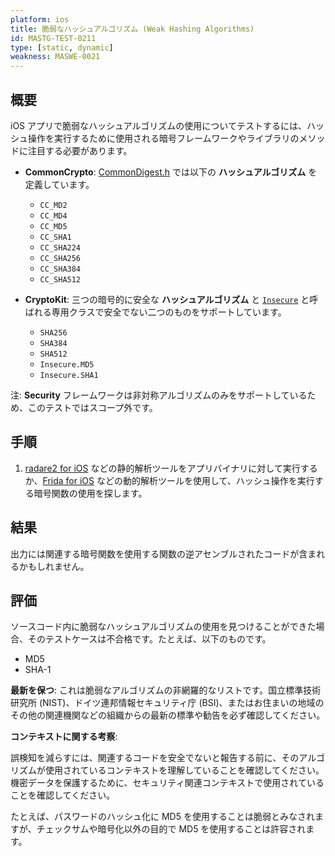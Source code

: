 ```yaml
---
platform: ios
title: 脆弱なハッシュアルゴリズム (Weak Hashing Algorithms)
id: MASTG-TEST-0211
type: [static, dynamic]
weakness: MASWE-0021
---
```


## 概要

iOS アプリで脆弱なハッシュアルゴリズムの使用についてテストするには、ハッシュ操作を実行するために使用される暗号フレームワークやライブラリのメソッドに注目する必要があります。

- **CommonCrypto**: [CommonDigest.h](https://opensource.apple.com/source/CommonCrypto/CommonCrypto-36064/CommonCrypto/CommonDigest.h) では以下の **ハッシュアルゴリズム** を定義しています。
    - `CC_MD2`
    - `CC_MD4`
    - `CC_MD5`
    - `CC_SHA1`
    - `CC_SHA224`
    - `CC_SHA256`
    - `CC_SHA384`
    - `CC_SHA512`

- **CryptoKit**: 三つの暗号的に安全な **ハッシュアルゴリズム** と [`Insecure`](https://developer.apple.com/documentation/cryptokit/insecure) と呼ばれる専用クラスで安全でない二つのものをサポートしています。
    - `SHA256`
    - `SHA384`
    - `SHA512`
    - `Insecure.MD5`
    - `Insecure.SHA1`

注: **Security** フレームワークは非対称アルゴリズムのみをサポートしているため、このテストではスコープ外です。

## 手順

1. [radare2 for iOS](../../../tools/ios/MASTG-TOOL-0073.md) などの静的解析ツールをアプリバイナリに対して実行するか、[Frida for iOS](../../../tools/ios/MASTG-TOOL-0039.md) などの動的解析ツールを使用して、ハッシュ操作を実行する暗号関数の使用を探します。

## 結果

出力には関連する暗号関数を使用する関数の逆アセンブルされたコードが含まれるかもしれません。

## 評価

ソースコード内に脆弱なハッシュアルゴリズムの使用を見つけることができた場合、そのテストケースは不合格です。たとえば、以下のものです。

- MD5
- SHA-1

**最新を保つ**: これは脆弱なアルゴリズムの非網羅的なリストです。国立標準技術研究所 (NIST)、ドイツ連邦情報セキュリティ庁 (BSI)、またはお住まいの地域のその他の関連機関などの組織からの最新の標準や勧告を必ず確認してください。

**コンテキストに関する考察**:

誤検知を減らすには、関連するコードを安全でないと報告する前に、そのアルゴリズムが使用されているコンテキストを理解していることを確認してください。機密データを保護するために、セキュリティ関連コンテキストで使用されていることを確認してください。

たとえば、パスワードのハッシュ化に MD5 を使用することは脆弱とみなされますが、チェックサムや暗号化以外の目的で MD5 を使用することは許容されます。
